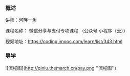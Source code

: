 ### 概述

讲师：河畔一角

课程名称： 微信分享与支付专项课程 （公众号 小程序（云））

视频地址：https://coding.imooc.com/learn/list/343.html

### 导学

![流程图](http://qiniu.themarch.cn/pay.png  ''流程图'')
